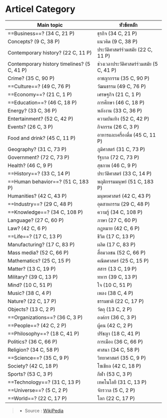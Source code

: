 Articel Category
=====



| Main topic |หัวข้อหลัก |
|------------|----------------|
| ==Business==? (34 C, 21 P) |ธุรกิจ (34 C, 21 P) |
| Concepts? (9 C, 38 P) |แนวคิด (9 C, 38 P) |
| Contemporary history? (22 C, 11 P) |ประวัติศาสตร์ร่วมสมัย (22 C, 11 P) |
| Contemporary history timelines? (5 C, 41 P) |ช่วงเวลาประวัติศาสตร์ร่วมสมัย (5 C, 41 P) |
| Crime? (35 C, 90 P) |อาชญากรรม (35 C, 90 P) |
| ==Culture==? (49 C, 76 P) |วัฒนธรรม (49 C, 76 P) |
| ==Economy==? (21 C, 1 P) |เศรษฐกิจ (21 ​​C, 1 P) |
| ==Education==? (46 C, 18 P) |การศึกษา (46 C, 18 P) |
| Energy? (33 C, 36 P) |พลังงาน (33 C, 36 P) |
| Entertainment? (52 C, 42 P) |ความบันเทิง (52 C, 42 P) |
| Events? (26 C, 3 P) |กิจกรรม (26 C, 3 P) |
| Food and drink? (45 C, 11 P) |อาหารและเครื่องดื่ม (45 C, 11 P) |
| Geography? (31 C, 73 P) |ภูมิศาสตร์ (31 C, 73 P) |
| Government? (72 C, 73 P) |รัฐบาล (72 C, 73 P) |
| Health? (46 C, 9 P) |สุขภาพ (46 C, 9 P) |
| ==History==? (33 C, 14 P) |ประวัติศาสตร์ (33 C, 14 P) |
| ==Human behavior==? (51 C, 183 P) |พฤติกรรมมนุษย์ (51 C, 183 P) |
| Humanities? (42 C, 43 P) |มนุษยศาสตร์ (42 C, 43 P) |
| ==Industry==? (29 C, 48 P) |อุตสาหกรรม (29 C, 48 P) |
| ==Knowledge==? (34 C, 108 P) |ความรู้ (34 C, 108 P) |
| Language? (27 C, 60 P) |ภาษา (27 C, 60 P) |
| Law? (42 C, 6 P) |กฎหมาย (42 C, 6 P) |
| ==Life==? (17 C, 13 P) |ชีวิต (17 C, 13 P) |
| Manufacturing? (17 C, 83 P) |ผลิต (17 C, 83 P) |
| Mass media? (52 C, 66 P) |สื่อมวลชน (52 C, 66 P) |
| Mathematics? (25 C, 15 P) |คณิตศาสตร์ (25 C, 15 P) |
| Matter? (13 C, 19 P) |สสาร (13 C, 19 P) |
| Military? (39 C, 13 P) |ทหาร (39 C, 13 P) |
| Mind? (10 C, 51 P) |ใจ (10 C, 51 P) |
| Music? (38 C, 4 P) |เพลง (38 C, 4 P) |
| Nature? (22 C, 17 P) |ธรรมชาติ (22 C, 17 P) |
| Objects? (13 C, 2 P) |วัตถุ (13 C, 2 P) |
| ==Organizations==? (36 C, 3 P) |องค์กร (36 C, 3 P) |
| ==People==? (42 C, 2 P) |ผู้คน (42 C, 2 P) |
| ==Philosophy==? (18 C, 41 P) |ปรัชญา (18 C, 41 P) |
| Politics? (36 C, 66 P) |การเมือง (36 C, 66 P) |
| Religion? (34 C, 58 P) |ศาสนา (34 C, 58 P) |
| ==Science==? (35 C, 9 P) |วิทยาศาสตร์ (35 C, 9 P) |
| Society? (42 C, 18 P) |โซเชียล (42 C, 18 P) |
| Sports? (53 C, 3 P) |กีฬา (53 C, 3 P) |
| ==Technology==? (31 C, 13 P) |เทคโนโลยี (31 C, 13 P) |
| ==Universe==? (5 C, 2 P) |จักรวาล (5 C, 2 P) |
| ==World==? (22 C, 17 P) |โลก (22 C, 17 P) |

> - Source : [WikiPedia](https://en.wikipedia.org/wiki/Category:Main_topic_classifications)
<!--stackedit_data:
eyJoaXN0b3J5IjpbLTE4ODc4ODcyNTJdfQ==
-->